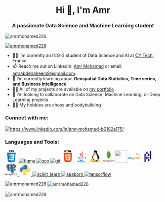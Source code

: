 <h1 align="center">Hi 👋, I'm Amr</h1>
<h3 align="center">A passionate Data Science and Machine Learning student</h3>

<p align="left"> <img src="https://komarev.com/ghpvc/?username=amrmohamed226&label=Profile%20views&color=0e75b6&style=flat" alt="amrmohamed226" /> </p>

<p align="left"> <a href="https://github.com/ryo-ma/github-profile-trophy"><img src="https://github-profile-trophy.vercel.app/?username=amrmohamed226" alt="amrmohamed226" /></a> </p>

- :man_student: I’m currently an ING-3 student of Data Science and AI at [CY Tech](https://cytech.cyu.fr/), France
- 📫 Reach me out on LinkedIn: [Amr Mohamed](https://www.linkedin.com/in/amr-mohamed-b6102a175/) or email: amrabdelraheem9@gmail.com.
- 🌱 I’m currently learning about **Geospatial Data Statistics, Time series, and Business Intelligence**
- 👨‍💻 All of my projects are available on [my portfolio](https://amrmohamed226.github.io/AmrMohamed266-s_Portfolio/)
- 👯 I’m looking to collaborate on Data Science, Machine Learning, or Deep Learning projects
- :weight_lifting_man: My hobbies are chess and bodybuilding

<h3 align="left">Connect with me:</h3>
<p align="left">
<a href="https://linkedin.com/in/https://www.linkedin.com/in/amr-mohamed-b6102a175/" target="blank"><img align="center" src="https://raw.githubusercontent.com/rahuldkjain/github-profile-readme-generator/master/src/images/icons/Social/linked-in-alt.svg" alt="https://www.linkedin.com/in/amr-mohamed-b6102a175/" height="30" width="40" /></a>
</p>

<h3 align="left">Languages and Tools:</h3>
<p align="left"> <a href="https://www.w3schools.com/css/" target="_blank" rel="noreferrer"> <img src="https://raw.githubusercontent.com/devicons/devicon/master/icons/css3/css3-original-wordmark.svg" alt="css3" width="40" height="40"/> </a> <a href="https://www.figma.com/" target="_blank" rel="noreferrer"> <img src="https://www.vectorlogo.zone/logos/figma/figma-icon.svg" alt="figma" width="40" height="40"/> </a> <a href="https://cloud.google.com" target="_blank" rel="noreferrer"> <img src="https://www.vectorlogo.zone/logos/google_cloud/google_cloud-icon.svg" alt="gcp" width="40" height="40"/> </a> <a href="https://git-scm.com/" target="_blank" rel="noreferrer"> <img src="https://www.vectorlogo.zone/logos/git-scm/git-scm-icon.svg" alt="git" width="40" height="40"/> </a> <a href="https://www.w3.org/html/" target="_blank" rel="noreferrer"> <img src="https://raw.githubusercontent.com/devicons/devicon/master/icons/html5/html5-original-wordmark.svg" alt="html5" width="40" height="40"/> </a> <a href="https://www.java.com" target="_blank" rel="noreferrer"> <img src="https://raw.githubusercontent.com/devicons/devicon/master/icons/java/java-original.svg" alt="java" width="40" height="40"/> </a> <a href="https://www.linux.org/" target="_blank" rel="noreferrer"> <img src="https://raw.githubusercontent.com/devicons/devicon/master/icons/linux/linux-original.svg" alt="linux" width="40" height="40"/> </a> <a href="https://www.mongodb.com/" target="_blank" rel="noreferrer"> <img src="https://raw.githubusercontent.com/devicons/devicon/master/icons/mongodb/mongodb-original-wordmark.svg" alt="mongodb" width="40" height="40"/></a><a href="/" class="mr-8"><img width="40" height="40" src="https://dist.neo4j.com/wp-content/uploads/20210423072428/neo4j-logo-2020-1.svg" alt=""><a href="https://www.mysql.com/" target="_blank" rel="noreferrer"> <img src="https://raw.githubusercontent.com/devicons/devicon/master/icons/mysql/mysql-original-wordmark.svg" alt="mysql" width="40" height="40"/> </a><a href="https://pandas.pydata.org/" target="_blank" rel="noreferrer"> <img src="https://raw.githubusercontent.com/devicons/devicon/2ae2a900d2f041da66e950e4d48052658d850630/icons/pandas/pandas-original.svg" alt="pandas" width="40" height="40"/> </a> <a href="https://www.postgresql.org" target="_blank" rel="noreferrer"> <img src="https://raw.githubusercontent.com/devicons/devicon/master/icons/postgresql/postgresql-original-wordmark.svg" alt="postgresql" width="40" height="40"/> </a> <a href="https://www.python.org" target="_blank" rel="noreferrer"> <img src="https://raw.githubusercontent.com/devicons/devicon/master/icons/python/python-original.svg" alt="python" width="40" height="40"/> </a> <a href="https://scikit-learn.org/" target="_blank" rel="noreferrer"> <img src="https://upload.wikimedia.org/wikipedia/commons/0/05/Scikit_learn_logo_small.svg" alt="scikit_learn" width="40" height="40"/> </a> <a href="https://seaborn.pydata.org/" target="_blank" rel="noreferrer"> <img src="https://seaborn.pydata.org/_images/logo-mark-lightbg.svg" alt="seaborn" width="40" height="40"/> </a> <a href="https://www.tensorflow.org" target="_blank" rel="noreferrer"> <img src="https://www.vectorlogo.zone/logos/tensorflow/tensorflow-icon.svg" alt="tensorflow" width="40" height="40"/> </a> </p>

<p><img align="left" src="https://github-readme-stats.vercel.app/api/top-langs?username=amrmohamed226&show_icons=true&locale=en&layout=compact" alt="amrmohamed226" /></p>

<p>&nbsp;<img align="center" src="https://github-readme-stats.vercel.app/api?username=amrmohamed226&show_icons=true&locale=en" alt="amrmohamed226" /></p>

<p><img align="center" src="https://github-readme-streak-stats.herokuapp.com/?user=amrmohamed226&" alt="amrmohamed226" /></p>


<!--

### Hi there 👋


**AmrMohamed226/AmrMohamed226** is a ✨ _special_ ✨ repository because its `README.md` (this file) appears on your GitHub profile.

Here are some ideas to get you started:

- 🔭 I’m currently a senior undergraduate student at CY Tech, France
- 👯 I’m looking to collaborate on Data Science, Machine Learning, or Deep Learning projects
- 🤔 Currently looking for a 4-6 months internship in Data Science/Machine Learning preferably in France.
- 📫 Reach me out on
: [Amr Mohamed](https://www.linkedin.com/in/amr-mohamed-b6102a175/).
- :weight_lifting_man: My hobbies are chess and body building
-->
